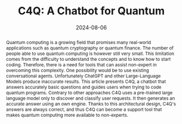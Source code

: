 ---
layout: publication
title: "C4Q: A Chatbot for Quantum"
date: 2024-08-06
authors:
  - name: Yaiza Aragonés-Soria
    author: yaiza-aragonés
  - name: Manuel Oriol
    author: manuel-oriol
links:
  arxiv: https://arxiv.org/abs/2402.01738
  acm: https://dl.acm.org/doi/10.1145/3643667.3648222
abstract: |
  Quantum computing is a growing field that promises many real-world applications such as quantum cryptography or quantum finance. The number of people able to use quantum computing is however still very small. This limitation comes from the difficulty to understand the concepts and to know how to start coding. Therefore, there is a need for tools that can assist non-expert in overcoming this complexity. One possibility would be to use existing conversational agents. Unfortunately ChatGPT and other Large-Language Models produce inaccurate results. This article presents C4Q, a chatbot that answers accurately basic questions and guides users when trying to code quantum programs. Contrary to other approaches C4Q uses a pre-trained large language model only to discover and classify user requests. It then generates an accurate answer using an own engine. Thanks to this architectural design, C4Q's answers are always correct, and thus C4Q can become a support tool that makes quantum computing more available to non-experts.
---